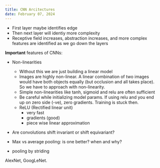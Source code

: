```yaml
---
title: CNN Arcitectures
date: February 07, 2024
---
```


- First layer maybe identifies edge
- Then next layer will identiy more complexity
- Receptive field increases, abstraction increases, and more complex features are identified as we go down the layers

**Important** features of CNNs:

- Non-linearities
    - Without this we are just building a linear model
    - Images are highly non-linear. A linear combination of two images would have both objects equally (but occlusion and all takes place). So we have to approach with non-linearity.
    - Simple non-linearities like tanh, sigmoid and relu are often sufficient
    - Be careful while initializing model params. If using relu and you end up on zero side (-ve), zero gradients. Training is stuck then.
    - ReLU (Rectified linear unit)
        - very fast
        - gradients (good)
        - piece wise linear approximation

- Are convolutions shift invariant or shift equivariant?

- Max vs average pooling: is one better? when and why?  
- pooling by striding 

AlexNet, GoogLeNet.
